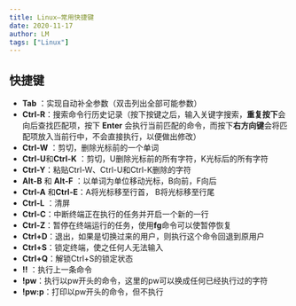```yaml
---
title: Linux—常用快捷键
date: 2020-11-17
author: LM
tags: ["Linux"]
---
```


## 快捷键

- **Tab** ：实现自动补全参数（双击列出全部可能参数）
- **Ctrl-R**：搜索命令行历史记录（按下按键之后，输入关键字搜索，**重复按下**会向后查找匹配项，按下 **Enter** 会执行当前匹配的命令，而按下**右方向键**会将匹配项放入当前行中，不会直接执行，以便做出修改）
- **Ctrl-W** ：剪切，删除光标前的一个单词
- **Ctrl-U**和**Ctrl-K** ：剪切，U删除光标前的所有字符，K光标后的所有字符
- **Ctrl-Y**：粘贴Ctrl-W、Ctrl-U和Ctrl-K删除的字符
- **Alt-B** 和 **Alt-F** ：以单词为单位移动光标，B向前，F向后
- **Ctrl-A** 和**Ctrl-E**：A将光标移至行首， B将光标移至行尾
- **Ctrl-L** ：清屏
- **Ctrl-C**：中断终端正在执行的任务并开启一个新的一行
- **Ctrl-Z**：暂停在终端运行的任务，使用**fg**命令可以使暂停恢复
- **Ctrl+D**：退出，如果是切换过来的用户，则执行这个命令回退到原用户
- **Ctrl+S**：锁定终端，使之任何人无法输入
- **Ctrl+Q**：解锁Ctrl+S的锁定状态
- **!!** ：执行上一条命令
- **!pw**：执行以pw开头的命令，这里的pw可以换成任何已经执行过的字符
- **!pw:p**：打印以pw开头的命令，但不执行
